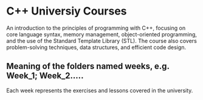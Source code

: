 # C++ Universiy Courses
An introduction to the principles of programming with C++, focusing on core language syntax, memory management, object-oriented programming, and the use of the Standard Template Library (STL). The course also covers problem-solving techniques, data structures, and efficient code design.


## Meaning of the folders named weeks, e.g. Week_1; Week_2..... 
Each week represents the exercises and lessons covered in the university.
